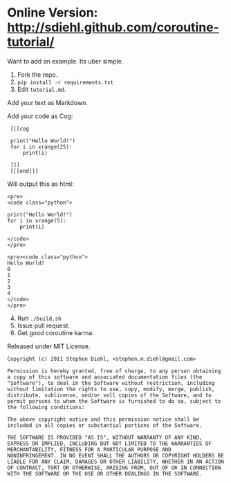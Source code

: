 Online Version: http://sdiehl.github.com/coroutine-tutorial/
=========================================================

Want to add an example. Its uber simple.

1. Fork the repo.
2. ``pip install -r requirements.txt``
3. Edit ``tutorial.md``.

Add your text as Markdown.

Add your code as Cog:

     [[[cog

     print("Hello World!")
     for i in xrange(25):
         print(i)

     ]]]
     [[[end]]]


Will output this as html:

    <pre>
    <code class="python">

    print("Hello World!")
    for i in xrange(5):
        print(i)

    </code>
    </pre>

    <pre><code class="python">
    Hello World!
    0
    1
    2
    3
    4
    </code>
    </pre>

4. Run ``./build.sh``
5. Issue pull request.
6. Get good coroutine karma.

Released under MIT License.

    Copyright (c) 2011 Stephen Diehl, <stephen.m.diehl@gmail.com>

    Permission is hereby granted, free of charge, to any person obtaining
    a copy of this software and associated documentation files (the
    "Software"), to deal in the Software without restriction, including
    without limitation the rights to use, copy, modify, merge, publish,
    distribute, sublicense, and/or sell copies of the Software, and to
    permit persons to whom the Software is furnished to do so, subject to
    the following conditions:

    The above copyright notice and this permission notice shall be
    included in all copies or substantial portions of the Software.

    THE SOFTWARE IS PROVIDED "AS IS", WITHOUT WARRANTY OF ANY KIND,
    EXPRESS OR IMPLIED, INCLUDING BUT NOT LIMITED TO THE WARRANTIES OF
    MERCHANTABILITY, FITNESS FOR A PARTICULAR PURPOSE AND
    NONINFRINGEMENT. IN NO EVENT SHALL THE AUTHORS OR COPYRIGHT HOLDERS BE
    LIABLE FOR ANY CLAIM, DAMAGES OR OTHER LIABILITY, WHETHER IN AN ACTION
    OF CONTRACT, TORT OR OTHERWISE, ARISING FROM, OUT OF OR IN CONNECTION
    WITH THE SOFTWARE OR THE USE OR OTHER DEALINGS IN THE SOFTWARE.
